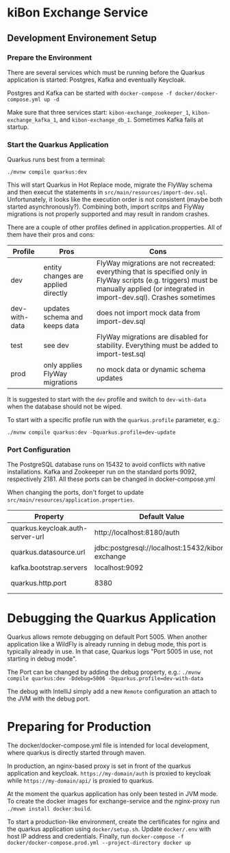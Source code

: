 # kiBon Exchange Service

## Development Environement Setup

### Prepare the Environment
There are several services which must be running before the Quarkus application is started:
Postgres, Kafka and eventually Keycloak.

Postgres and Kafka can be started with
 `docker-compose -f docker/docker-compose.yml up -d`

Make sure that three services start: `kibon-exchange_zookeeper_1`, `kibon-exchange_kafka_1`, 
and `kibon-exchange_db_1`. Sometimes Kafka fails at startup.

### Start the Quarkus Application
Quarkus runs best from a terminal:

`./mvnw compile quarkus:dev`

This will start Quarkus in Hot Replace mode, migrate the FlyWay schema and then execut the 
statements in `src/main/resources/import-dev.sql`. Unfortunately, it looks like the execution order is not consistent
(maybe both started asynchronously?). Combining both, import scritps and FlyWay migrations is not properly supported
and may result in random crashes.

There are a couple of other profiles defined in application.propperties.
 All of them have their pros and cons:

| Profile | Pros | Cons |
| --- | --- | --- |
| dev | entity changes are applied directly | FlyWay migrations are not recreated: everything that is specified only in FlyWay scripts (e.g. triggers) must be manually applied (or integrated in import-dev.sql). Crashes sometimes |
| dev-with-data | updates schema and keeps data | does not import mock data from import-dev.sql | 
| test | see dev | FlyWay migrations are disabled for stability. Everything must be added to import-test.sql | 
| prod | only applies FlyWay migrations | no mock data or dynamic schema updates | 

It is suggested to start with the `dev` profile and switch to `dev-with-data` when the database should not be
wiped.

To start with a specific profile run with the `quarkus.profile` parameter, e.g.:

`./mvnw compile quarkus:dev -Dquarkus.profile=dev-update`

### Port Configuration
The PostgreSQL database runs on 15432 to avoid conflicts with native installations.
Kafka and Zookeeper run on the standard ports 9092, respectively 2181.
All these ports can be changed in docker-compose.yml

When changing the ports, don't forget to update `src/main/resources/application.properties`.

| Property | Default Value | Comment |
| --- | --- | --- |
| quarkus.keycloak.auth-server-url | http://localhost:8180/auth | Keycloak Server |
| quarkus.datasource.url | jdbc:postgresql://localhost:15432/kibon-exchange | Postgres Database |
| kafka.bootstrap.servers | localhost:9092 | Kafka Server |
| quarkus.http.port |8380| Application Port, e.g. http://localhost:8380/v1/verfuegungen |

# Debugging the Quarkus Application
Quarkus allows remote debugging on default Port 5005. When another application like a WildFly is already running in
debug mode, this port is typically already in use. In that case, Quarkus logs "Port 5005 in use, not starting in debug 
mode".

The Port can be changed by adding the debug property, e.g.:
`./mvnw compile quarkus:dev -Ddebug=5006 -Dquarkus.profile=dev-with-data`

The debug with IntelliJ simply add a new `Remote` configuration an attach to the JVM with the debug port.

# Preparing for Production

The docker/docker-compose.yml file is intended for local development, 
where quarkus is directly started through maven.

In production, an nginx-based proxy is set in front of the quarkus application and keycloak. 
`https://my-domain/auth` is proxied to keycloak while `https://my-domain/api/` is proxied to quarkus.

At the moment the quarkus application has only been tested in JVM mode. 
To create the docker images for exchange-service and the nginx-proxy run `./mvwn install docker:build`.

To start a production-like environment, create the certificates for nginx and the quarkus application using 
`docker/setup.sh`. Update `docker/.env` with host IP address and credentials.
Finally, run `docker-compose -f docker/docker-compose.prod.yml --project-directory docker up`
